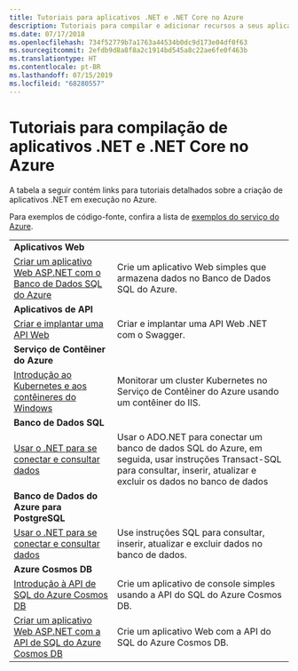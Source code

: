 ```yaml
---
title: Tutoriais para aplicativos .NET e .NET Core no Azure
description: Tutoriais para compilar e adicionar recursos a seus aplicativos móveis e Web usando os serviços do Azure e .NET, .NET Core, ASP.NET e ASP.NET.
ms.date: 07/17/2018
ms.openlocfilehash: 734f52779b7a1763a44534b0dc9d173e04df0f63
ms.sourcegitcommit: 2efdb9d8a8f8a2c1914bd545a8c22ae6fe0f463b
ms.translationtype: HT
ms.contentlocale: pt-BR
ms.lasthandoff: 07/15/2019
ms.locfileid: "68280557"
---
```

# <a name="tutorials-for-building-net-and-net-core-apps-in-azure"></a>Tutoriais para compilação de aplicativos .NET e .NET Core no Azure

A tabela a seguir contém links para tutoriais detalhados sobre a criação de aplicativos .NET em execução no Azure.

Para exemplos de código-fonte, confira a lista de [exemplos do serviço do Azure](https://azure.microsoft.com/resources/samples/?platform=dotnet&sort=2).

| | |
|---|---|
| **Aplicativos Web**||
| [Criar um aplicativo Web ASP.NET com o Banco de Dados SQL do Azure][1] | Crie um aplicativo Web simples que armazena dados no Banco de Dados SQL do Azure. |
| **Aplicativos de API**||
| [Criar e implantar uma API Web][3] | Criar e implantar uma API Web .NET com o Swagger. | 
| **Serviço de Contêiner do Azure** ||
| [Introdução ao Kubernetes e aos contêineres do Windows][4] | Monitorar um cluster Kubernetes no Serviço de Contêiner do Azure usando um contêiner do IIS.
| **Banco de Dados SQL** ||
| [Usar o .NET para se conectar e consultar dados][5] | Usar o ADO.NET para conectar um banco de dados SQL do Azure, em seguida, usar instruções Transact-SQL para consultar, inserir, atualizar e excluir os dados no banco de dados | 
| **Banco de Dados do Azure para PostgreSQL** ||
| [Usar o .NET para se conectar e consultar dados][6] | Use instruções SQL para consultar, inserir, atualizar e excluir dados no banco de dados. |
| **Azure Cosmos DB** ||
| [Introdução à API de SQL do Azure Cosmos DB][7] | Crie um aplicativo de console simples usando a API do SQL do Azure Cosmos DB. |
| [Criar um aplicativo Web ASP.NET com a API de SQL do Azure Cosmos DB][8] | Crie um aplicativo Web com a API do SQL do Azure Cosmos DB. |

[1]: /azure/app-service-web/app-service-web-tutorial-dotnet-sqldatabase
[2]: /azure/cosmos-db/sql-api-dotnet-application
[3]: /azure/app-service-api/app-service-api-dotnet-get-started
[4]: /azure/container-service/container-service-kubernetes-windows-walkthrough
[5]: /azure/sql-database/sql-database-connect-query-dotnet
[6]: /azure/postgresql/connect-csharp
[7]: /azure/cosmos-db/sql-api-get-started
[8]: /azure/cosmos-db/sql-api-dotnet-application
